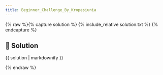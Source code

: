 ```yaml
---
title: Beginner_Challenge_By_Kropesiunia
---
```


{% raw %}{% capture solution %}
{% include_relative solution.txt %}
{% endcapture %}

## 📝 Solution

{{ solution | markdownify }}

{% endraw %}
